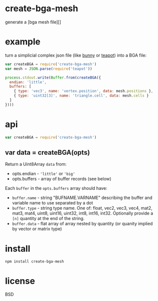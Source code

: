 # create-bga-mesh

generate a [bga mesh file][]

[bga mesh]: https://substack.neocities.org/bga.html

# example

turn a simplicial complex json file (like [bunny][] or [teapot][])
into a BGA file:

``` js
var createBGA = require('create-bga-mesh')
var mesh = JSON.parse(require('teapot'))

process.stdout.write(Buffer.from(createBGA({
  endian: 'little',
  buffers: [
    { type: 'vec3', name: 'vertex.position', data: mesh.positions },
    { type: 'uint32[3]', name: 'triangle.cell', data: mesh.cells }
  ]
})))
```

[bunny]: https://npmjs.com/package/bunny
[teapot]: https://npmjs.com/package/teapot

# api

``` js
var createBGA = require('create-bga-mesh')
```

## var data = createBGA(opts)

Return a Uint8Array `data` from:

* opts.endian - `'little'` or `'big'`
* opts.buffers - array of buffer records (see below)

Each `buffer` in the `opts.buffers` array should have:

* `buffer.name` - string "BUFNAME.VARNAME" describing the buffer and variable
  name to use separated by a dot
* `buffer.type` - string type name. One of: float, vec2, vec3, vec4, mat2, mat3,
  mat4, uint8, uint16, uint32, int8, int16, int32.
  Optionally provide a `[n]` quantity at the end of the string.
* `buffer.data` - flat array of array nested by quantity (or quanity implied by
  vector or matrix type)

# install

```
npm install create-bga-mesh
```

# license

BSD
